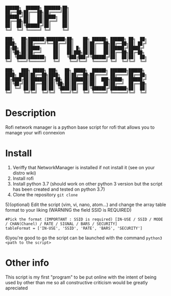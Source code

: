 ```
██████╗  ██████╗ ███████╗██╗
██╔══██╗██╔═══██╗██╔════╝██║
██████╔╝██║   ██║█████╗  ██║
██╔══██╗██║   ██║██╔══╝  ██║
██║  ██║╚██████╔╝██║     ██║
╚═╝  ╚═╝ ╚═════╝ ╚═╝     ╚═╝
                            
███╗   ██╗███████╗████████╗██╗    ██╗ ██████╗ ██████╗ ██╗  ██╗
████╗  ██║██╔════╝╚══██╔══╝██║    ██║██╔═══██╗██╔══██╗██║ ██╔╝
██╔██╗ ██║█████╗     ██║   ██║ █╗ ██║██║   ██║██████╔╝█████╔╝ 
██║╚██╗██║██╔══╝     ██║   ██║███╗██║██║   ██║██╔══██╗██╔═██╗ 
██║ ╚████║███████╗   ██║   ╚███╔███╔╝╚██████╔╝██║  ██║██║  ██╗
╚═╝  ╚═══╝╚══════╝   ╚═╝    ╚══╝╚══╝  ╚═════╝ ╚═╝  ╚═╝╚═╝  ╚═╝
                                                              
███╗   ███╗ █████╗ ███╗   ██╗ █████╗  ██████╗ ███████╗██████╗ 
████╗ ████║██╔══██╗████╗  ██║██╔══██╗██╔════╝ ██╔════╝██╔══██╗
██╔████╔██║███████║██╔██╗ ██║███████║██║  ███╗█████╗  ██████╔╝
██║╚██╔╝██║██╔══██║██║╚██╗██║██╔══██║██║   ██║██╔══╝  ██╔══██╗
██║ ╚═╝ ██║██║  ██║██║ ╚████║██║  ██║╚██████╔╝███████╗██║  ██║
╚═╝     ╚═╝╚═╝  ╚═╝╚═╝  ╚═══╝╚═╝  ╚═╝ ╚═════╝ ╚══════╝╚═╝  ╚═╝
```
        

# Description

Rofi network manager is a python base script for rofi that allows you to
manage your wifi connexion


# Install

1) Veriffy that NetworkManager is installed if not install it (see on your distro wiki)
2) Install rofi 
3) Install python 3.7 (should work on other python 3 version but the script has been created and tested on python 3.7)
4) Clone the repository `git clone`

5)(optional)  Edit the script (vim, vi, nano, atom...) and change the array table format to your liking (WARNING the field SSID is REQUIRED)
```
#Pick the format (IMPORTANT : SSID is required) [IN-USE / SSID / MODE / CHAN(Chanel) / RATE / SIGNAL / BARS / SECURITY]
tableFormat = ['IN-USE', 'SSID', 'RATE', 'BARS', 'SECURITY']
```
6)you're good to go the script can be launched with the command `python3 <path to the script>`


# Other info 

This script is my first "program" to be put online with the intent of being used by other than me so all constructive criticism would be greatly apreciated
